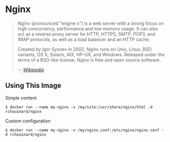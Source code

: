 # Nginx

> Nginx (pronounced "engine x") is a web server with a strong focus on high
> concurrency, performance and low memory usage. It can also act as a reverse
> proxy server for HTTP, HTTPS, SMTP, POP3, and IMAP protocols, as well as a
> load balancer and an HTTP cache.
>
> Created by Igor Sysoev in 2002, Nginx runs on Unix, Linux, BSD variants, OS X,
> Solaris, AIX, HP-UX, and Windows. Released under the terms of a BSD-like
> license, Nginx is free and open source software.
>
> -- <cite>[Wikipedia](https://en.wikipedia.org/wiki/Nginx)</cite>

## Using This Image

Simple content
```
$ docker run --name my-nginx -v /my/site:/usr/share/nginx/html -d rchouinard/nginx
```

Custom configuration
```
$ docker run --name my-nginx -v /my/nginx.conf:/etc/nginx/nginx.conf -d rchouinard/nginx
```
